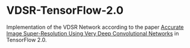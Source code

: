 # VDSR-TensorFlow-2.0

Implementation of the VDSR Network according to the paper [Accurate Image Super-Resolution Using Very Deep Convolutional Networks](https://arxiv.org/abs/1511.04587) in TensorFlow 2.0.